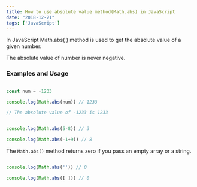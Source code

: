 ```yaml
---
title: How to use absolute value method(Math.abs) in JavaScript
date: "2018-12-21"
tags: ['JavaScript']
---
```



In JavaScript Math.abs( ) method is used to get the absolute value of a given number.

The absolute value of number is never negative.


### Examples and Usage

```js

const num = -1233

console.log(Math.abs(num)) // 1233

// The absolute value of -1233 is 1233


console.log(Math.abs(5-8)) // 3

console.log(Math.abs(-1+9)) // 8

```

The `Math.abs()` method returns zero if you pass an empty array or a string.

```js

console.log(Math.abs('')) // 0

console.log(Math.abs([ ])) // 0

```